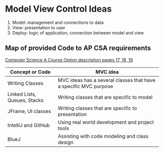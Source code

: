 # Model View Control Ideas
1. Model: management and connections to data
2. View: presentation to user 
3. Deploy: logic of application, connection between model and view

## Map of provided Code to AP CSA requirements
[Computer Science A Course Option description pages 17, 18, 19](https://apcentral.collegeboard.org/pdf/ap-computer-science-a-course-and-exam-description.pdf?course=ap-computer-science-a)

| Concept or Code | MVC idea |
| ------------- | ----------- |
|  Writing Classes | MVC ideas has a several classes that have a specific MVC purpose  |
|  Linked Lists, Queues, Stacks | Writing classes that are specific to model |
|  JFrame, UI classes | Writing classes that are specific to presentation |
|  IntelliJ and GitHub | Using real world development and project tools |
|  BlueJ | Assisting with code modeling and class design |